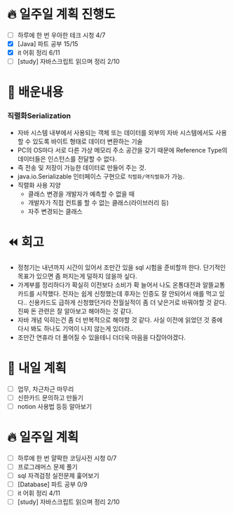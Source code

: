 
# 🔥 일주일 계획 진행도
- [ ] 하루에 한 번 우아한 테크 시청 4/7
- [X] [Java] 파트 공부 15/15
- [X] it 어휘 정리 6/11
- [ ] [study] 자바스크립트 읽으며 정리 2/10

# 💬 배운내용
### 직렬화Serialization
- 자바 시스템 내부에서 사용되는 객체 또는 데이터를 외부의 자바 시스템에서도 사용할 수 있도록 바이트 형태로 데이터 변환하는 기술
- PC의 OS마다 서로 다른 가상 메모리 주소 공간을 갖기 때문에 Reference Type의 데이터들은 인스턴스를 전달할 수 없다.
- 즉 전송 및 저장이 가능한 데이터로 만들어 주는 것.
- java.io.Serializable 인터페이스 구현으로 `직렬화/역직렬화`가 가능.
- 직렬화 사용 지양
  - 클래스 변경을 개발자가 예측할 수 없을 때
  - 개발자가 직접 컨트롤 할 수 없는 클래스(라이브러리 등)
  - 자주 변경되는 클래스

# ⏪ 회고
- 정청기는 내년까지 시간이 있어서 조만간 있을 sql 시험을 준비할까 한다. 단기적인 목표가 있으면 좀 퍼지는게 덜하지 않을까 싶다.
- 가계부를 정리하다가 확실히 이전보다 소비가 확 늘어서 나도 온통대전과 알뜰교통카드를 시작했다. 전자는 쉽게 신청했는데 후자는 인증도 잘 안되어서 애를 먹고 있다.. 신용카드도 급하게 신청했던거라 전월실적이 좀 더 낮은거로 바꿔야할 것 같다. 진짜 돈 관련은 잘 알아보고 해야하는 것 같다.
- 자바 개념 익히는건 좀 더 반복적으로 해야할 것 같다. 사실 이전에 읽었던 것 중에 다시 봐도 하나도 기억이 나지 않는게 있더라..
- 조만간 연휴라 더 풀어질 수 있을테니 더더욱 마음을 다잡아야겠다. 


# 🔰 내일 계획
- [ ] 업무, 차근차근 마무리
- [ ] 신한카드 문의하고 만들기
- [ ] notion 사용법 등등 알아보기

# 🔥 일주일 계획
- [ ] 하루에 한 번 얄팍한 코딩사전 시청 0/7
- [ ] 프로그래머스 문제 풀기
- [ ] sql 자격검정 실전문제 훑어보기
- [ ] [Database] 파트 공부 0/9
- [ ] it 어휘 정리 4/11
- [ ] [study] 자바스크립트 읽으며 정리 2/10
